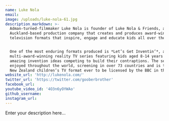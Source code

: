 ```yaml
---
name: Luke Nola
email:
image: /uploads/luke-nola-61.jpg
description_markdown: >-
  Adman-turned-filmmaker Luke Nola is founder of Luke Nola & Friends, an
  Auckland-based production company that creates and produces award-winning
  television formats that inspire, engage and educate kids all over the world.


  One of the most enduring formats produced is *Let’s Get Inventin’*, a
  multi-award-winning reality TV series featuring kids aged 8-14 years with
  amazing invention ideas competing to build their contraptions. The series is
  enjoyed throughout the world, screening in over 73 countries and is the first
  New Zealand children’s TV format ever to be licensed by the BBC in the UK.
website_url: 'http://lukenola.com/'
twitter_url: 'https://twitter.com/gooberbrother'
facebook_url:
youtube_video_id: '4O3n6yOYWAo'
github_username:
instagram_url:
---
```


Enter your description here...
